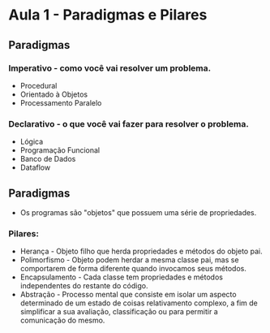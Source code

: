 # Aula 1 - Paradigmas e Pilares

## Paradigmas

### Imperativo - como você vai resolver um problema. 
- Procedural
- Orientado à Objetos
- Processamento Paralelo

### Declarativo - o que você vai fazer para resolver o problema.
- Lógica
- Programação Funcional
- Banco de Dados
- Dataflow

## Paradigmas 
- Os programas são "objetos" que possuem uma série de propriedades.

### Pilares:
- Herança - Objeto filho que herda propriedades e métodos do objeto pai. 
- Polimorfismo - Objeto podem herdar a mesma classe pai, mas se comportarem de forma diferente quando invocamos seus métodos.
- Encapsulamento - Cada classe tem propriedades e métodos independentes do restante do código.
- Abstração - Processo mental que consiste em isolar um aspecto determinado de um estado de coisas relativamento complexo, a fim de simplificar a sua avaliação, classificação ou para permitir a comunicação do mesmo.
